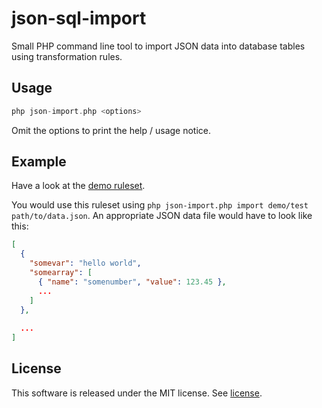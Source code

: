 json-sql-import
===============

Small PHP command line tool to import JSON data into database tables using transformation rules.

Usage
-----

```php
php json-import.php <options>
```

Omit the options to print the help / usage notice.

Example
-------

Have a look at the [demo ruleset](https://github.com/andywer/json-sql-import/blob/master/rulesets/demo/test.json).

You would use this ruleset using `php json-import.php import demo/test path/to/data.json`. An appropriate JSON data file would have to look like this:

```json
[
  {
    "somevar": "hello world",
    "somearray": [
      { "name": "somenumber", "value": 123.45 },
      ...
    ]
  },
  
  ...
]
```

License
-------

This software is released under the MIT license. See [license](https://raw.github.com/andywer/json-sql-import/master/LICENSE).

